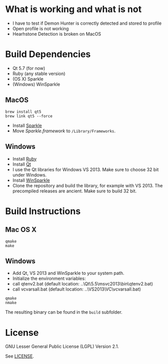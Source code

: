 
# What is working and what is not

* I have to test if Demon Hunter is correctly detected and stored to profile
* Open profile is not working
* Hearhstone Detection is broken on MacOS


# Build Dependencies

* Qt 5.7 (for now)
* Ruby (any stable version)
* (OS X) Sparkle
* (Windows) WinSparkle

## MacOS

```
brew install qt5
brew link qt5 --force
```

* Install [Sparkle](http://sparkle.andymatuschak.org/) 
 * Move _Sparkle.framework_ to ``/Library/Frameworks``.

## Windows

* Install [Ruby](https://rubyinstaller.org/downloads/)
* Install [Qt](http://qt-project.org/downloads) 
 * I use the Qt libraries for Windows VS 2013. Make sure to choose 32 bit under Windows.
* Install [WinSparkle](https://github.com/vslavik/winsparkle) 
 * Clone the repository and build the library, for example with VS 2013. The precompiled releases are ancient. Make sure to build 32 bit.

# Build Instructions

## Mac OS X

```
qmake
make
```

## Windows

* Add Qt, VS 2013 and WinSparkle to your system path.
* Initialize the environment variables:
 * call qtenv2.bat (default location: ..\Qt\5.5\msvc2013\bin\qtenv2.bat)
 * call vcvarsall.bat (default location: ..\VS2013\VC\vcvarsall.bat)

```
qmake
nmake
```

The resulting binary can be found in the ``build`` subfolder.

# License

GNU Lesser General Public License (LGPL) Version 2.1.

See [LICENSE](LICENSE).

